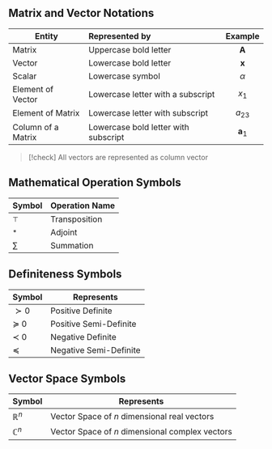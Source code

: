 
## Matrix and Vector Notations 

| Entity | Represented by | Example |
| ---- | :--- | :--: |
| Matrix | Uppercase bold letter | $\textbf{A}$ |
| Vector | Lowercase bold letter | $\mathbf{x}$ |
| Scalar | Lowercase symbol | $\alpha$ |
| Element of Vector | Lowercase letter with a subscript | $x_1$ |
| Element of Matrix | Lowercase letter with subscript | $a_{23}$ |
| Column of a Matrix | Lowercase bold letter with subscript | $\textbf{a}_1$ |

> [!check] All vectors are represented as column vector

## Mathematical Operation Symbols
| Symbol | Operation Name |
| ---- | ---- |
| $^{\top}$ | Transposition |
| $^{*}$ | Adjoint |
| $\sum$ | Summation |


## Definiteness Symbols
| Symbol | Represents |
| ---- | ---- |
| $\succ 0$ | Positive Definite |
| $\succeq$ 0 | Positive Semi-Definite |
| $\prec$ 0 | Negative Definite |
| $\preceq$ | Negative Semi-Definite |
## Vector Space Symbols
| Symbol | Represents |
| ---- | ---- |
| $\mathbb{R}^{n}$ | Vector Space of $n$ dimensional real vectors |
| $\mathbb{C}^n$ | Vector  Space of $n$ dimensional complex vectors |

